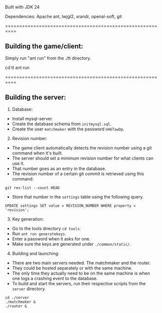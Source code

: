 Built with JDK 24

Dependencies: Apache ant, lwjgl2, xrandr, openal-soft, git

==========================================================

Building the game/client:
-------------------------

Simply run "ant run" from the ./tt directory.

cd tt
ant run

==========================================================

Building the server:
--------------------

1. Database:

- Install mysql-server.
- Create the database schema from `initmysql.sql`.
- Create the user `matchmaker` with the password `U46TawOp`.

2. Revision number:

- The game client automatically detects the revision number using a git command when it's built.
- The server should set a minimum revision number for what clients can use it.
- That number goes as an entry in the database.
- The revision number of a certain git commit is retrieved using this command:

`git rev-list --count HEAD`

- Store that number in the `settings` table using the following query.

`UPDATE settings SET value = REVISION_NUMBER WHERE property = 'revision';`

3. Key generation:

- Go to the tools directory `cd tools`.
- Run `ant run generatekeys`.
- Enter a password when it asks for one.
- Make sure the keys are generated under `./common/static/`.

4. Building and launching:

- There are two main servers needed. The matchmaker and the router.
- They could be hosted separately or with the same machine.
- The only time they actually need to be on the same machine is when one logs a crashing event to the database.
- To build and start the servers, run their respective scripts from the `server` directory.

```
cd ./server
./matchmaker &
./router &
```
